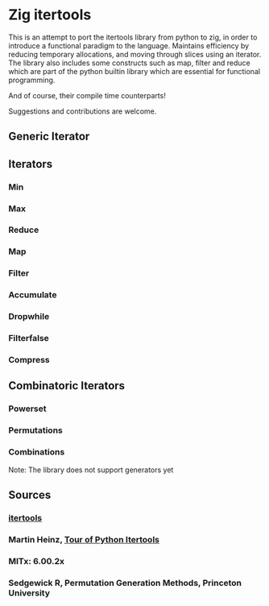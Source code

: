 # Zig itertools

This is an attempt to port the itertools library from python to zig, in order to introduce a functional
paradigm to the language. Maintains efficiency by reducing temporary allocations, and moving through 
slices using an iterator. The library also includes some constructs such as map, filter and reduce which 
are part of the python builtin library which are essential for functional programming.

And of course, their compile time counterparts!

Suggestions and contributions are welcome.

## Generic Iterator

## Iterators

### Min

### Max

### Reduce

### Map

### Filter

### Accumulate

### Dropwhile

### Filterfalse

### Compress

## Combinatoric Iterators

### Powerset

### Permutations

### Combinations


Note: The library does not support generators yet

## Sources

### [itertools](https://docs.python.org/3/library/itertools.html#itertools-recipes)

### Martin Heinz, [Tour of Python Itertools](https://martinheinz.dev/blog/16)

### MITx: 6.00.2x

### Sedgewick R, Permutation Generation Methods, Princeton University